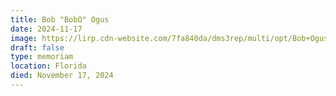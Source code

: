 ```yaml
---
title: Bob "BobO" Ogus
date: 2024-11-17
image: https://lirp.cdn-website.com/7fa840da/dms3rep/multi/opt/Bob+Ogus-1920w.jpg
draft: false
type: memoriam
location: Florida
died: November 17, 2024
---
```

